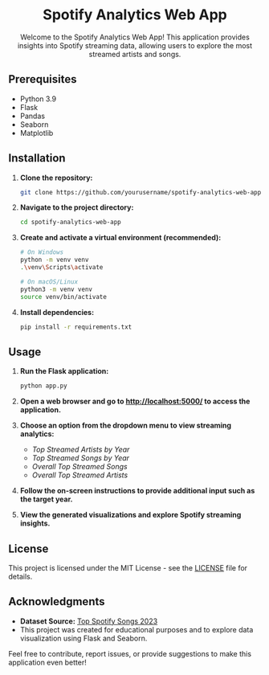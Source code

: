 <h1 align="center">Spotify Analytics Web App</h1>

<p align="center">
  Welcome to the Spotify Analytics Web App! This application provides insights into Spotify streaming data, allowing users to explore the most streamed artists and songs.
</p>

## Prerequisites

- Python 3.9
- Flask
- Pandas
- Seaborn
- Matplotlib

## Installation

1. **Clone the repository:**

    ```bash
    git clone https://github.com/yourusername/spotify-analytics-web-app.git
    ```

2. **Navigate to the project directory:**

    ```bash
    cd spotify-analytics-web-app
    ```

3. **Create and activate a virtual environment (recommended):**

    ```bash
    # On Windows
    python -m venv venv
    .\venv\Scripts\activate

    # On macOS/Linux
    python3 -m venv venv
    source venv/bin/activate
    ```

4. **Install dependencies:**

    ```bash
    pip install -r requirements.txt
    ```

## Usage

1. **Run the Flask application:**

    ```bash
    python app.py
    ```

2. **Open a web browser and go to [http://localhost:5000/](http://localhost:5000/) to access the application.**

3. **Choose an option from the dropdown menu to view streaming analytics:**
   - *Top Streamed Artists by Year*
   - *Top Streamed Songs by Year*
   - *Overall Top Streamed Songs*
   - *Overall Top Streamed Artists*

4. **Follow the on-screen instructions to provide additional input such as the target year.**

5. **View the generated visualizations and explore Spotify streaming insights.**

## License

This project is licensed under the MIT License - see the [LICENSE](LICENSE) file for details.

## Acknowledgments

- **Dataset Source:** [Top Spotify Songs 2023](https://www.kaggle.com/datasets/nelgiriyewithana/top-spotify-songs-2023)
- This project was created for educational purposes and to explore data visualization using Flask and Seaborn.

Feel free to contribute, report issues, or provide suggestions to make this application even better!

